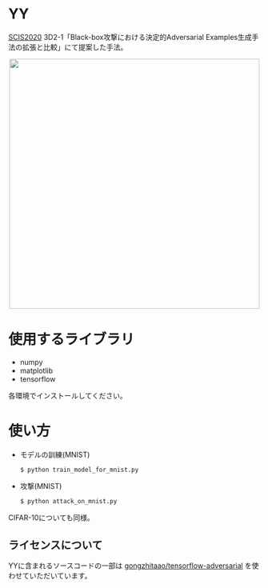 # YY

[SCIS2020](https://www.iwsec.org/scis/2020/) 3D2-1「Black-box攻撃における決定的Adversarial Examples生成手法の拡張と比較」にて提案した手法。

<div align="center">
  <img src="https://user-images.githubusercontent.com/60645850/73763102-512fe480-47b4-11ea-94a5-e01ef4ff6847.png" width="500px">
</div>



# 使用するライブラリ

- numpy
- matplotlib
- tensorflow

各環境でインストールしてください。



# 使い方

- モデルの訓練(MNIST)

  ```python
  $ python train_model_for_mnist.py
  ```
  
- 攻撃(MNIST)

  ```python
  $ python attack_on_mnist.py
  ```

CIFAR-10についても同様。



## ライセンスについて

YYに含まれるソースコードの一部は [gongzhitaao/tensorflow-adversarial](https://github.com/gongzhitaao/tensorflow-adversarial) を使わせていただいています。
